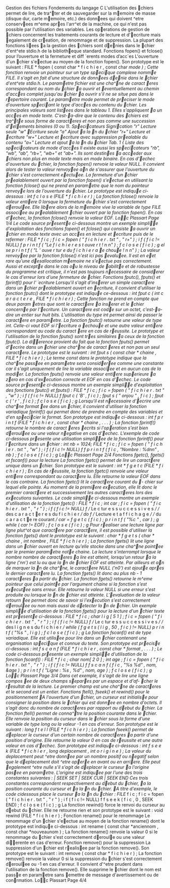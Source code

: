 Gestion des fichiers
Fondements du langage C
L'utilisation des chiers permet de lire,
de tra^ter et de sauvegarder sur la
memoire de masse (disque dur, carte
memoire, etc.) des donnees qui doivent ^etre
conservees m^eme apres l'arr^et de la machine,
ce qui n'est pas possible par l'utilisation des
variables. Les operations de gestion de chiers
concernent les traitements courants de lecture
et d'ecriture mais egalement de creation, de
renommage et de suppression. La plupart des
fonctions liees a la gestion des chiers sont
denies dans le chier d'ent^ete stdio.h de la
bibliotheque standard.
Fonctions fopen() et fclose()
pour l’ouverture et la fermeture et
diff ´erents modes d’acc`es
L'ouverture d'un chier s'eectue au moyen de la
fonction fopen(). Son prototype est le suivant :
FILE * fopen ( const char * f i c h i e r ,
const char *mode ) ;
Cette fonction renvoie un pointeur sur un type
specique complexe nomme FILE. Il s'agit en fait
d'une structure de donnees denie dans le chier
d'ent^ete stdio.h.
Le parametre fichier est une cha^ne de caract
eres correspondant au nom du chier a ouvrir
et eventuellement au chemin d'acces complet jusqu'au
chier a ouvrir s'il ne se situe pas dans le
repertoire courant. Le parametre mode permet de
preciser le mode d'ouverture speciant le type d'acces
au contenu du chier. Les principales valeurs sont
listees dans le tableau 1. Elles s'appliquent a un acces
en mode texte. C'est-a-dire que le contenu des chiers
est tra^te sous forme de caracteres et non pas comme
une succession d'elements binaires (0 ou 1).
Specicateurs Signication
"r" Lecture seule
"w" Ecriture seule
"a" Ajout a la n du chier
"r+" Lecture et ecriture
"w+" Lecture et ecriture avec
suppression prealable du
contenu
"a+" Lecture et ajout a la n du
chier
Tab. 1 { Liste des specicateurs de mode d'acces
Il existe aussi les specicateurs "rb", "wb", "ab",
"rb+", "wb+" et "ab+". Ils sont destines a acceder
aux chiers non plus en mode texte mais en mode
binaire.
En cas d'echec d'ouverture du chier, la fonction
fopen() renvoie la valeur NULL. Il convient alors
de tester la valeur renvoyee an de s'assurer que
l'ouverture du chier s'est correctement eectuee.
La fermeture d'un chier prealablement ouvert par
la fonction fopen() s'eectue en utilisant la fonction
fclose() qui ne prend en parametre que le nom du
pointeur renvoye lors de l'ouverture du chier. Le
prototype est indique ci-dessous :
int f c l o s e (FILE * f i c h i e r ) ;
La fonction fclose() renvoie la valeur entiere 0
lorsque la fermeture du chier s'est correctement
deroulee. Elle libere alors de la memoire vive la variable
de type FILE associee au prealablement chier
ouvert par la fonction fopen(). En cas d'echec, la
fonction fclose() renvoie la valeur EOF.
Loc Plassart Page 1/4
Le code source presente ci-dessous montre
un exemple simplie d'exploitation des fonctions
fopen() et fclose() qui consiste a ouvrir un chier
en mode texte avec un acces en lecture et ecriture
puis de le refermer :
FILE * f i c ;
f i c = fopen ( " f i c h i e r . txt " , " r+" ) ;
i f ( f i c != NULL)
f
p r i n t f ( "Le f i c h i e r e s t ouve r t ! n n" ) ;
f c l o s e ( f i c ) ;
g
el se
p r i n t f ( "L ' ouve r tur e du f i c h i e r a
e choue ! n n" ) ;
La valeur renvoyee par la fonction fclose() n'est
ici pas evaluee. Il est en eet rare qu'une desallocation
memoire ne s'eectue pas correctement. Aussi et
excepte dans le cas ou le niveau de abilite et de
robustesse du programme est critique, il n'est pas
toujours necessaire de considerer le cas d'erreur lors
d'une fermeture de chier.
Fonctions fputc(), fputs() et
fprintf() pour l’ ´ecriture
Lorsqu'il s'agit d'inserer un simple caractere
dans un chier prealablement ouvert en ecriture,
il convient d'utiliser la fonction fputc() dont le prototype
est indique ce-dessous :
int fput c ( int c a r a c t e r e ,
FILE * f i c h i e r ) ;
Cette fonction ne prend en compte que deux param
etres que sont le caractere a inserer et le chier
concerne par l'ecriture. Un caractere est code sur un
octet, c'est-a-dire un entier sur huit bits. L'utilisation
du type int permet ainsi de passer le caractere en
parametre.
La fonction fputc() retourne une valeur de type
int. Celle-ci vaut EOF si l'ecriture a echoue et une
autre valeur entiere correspondant au code du caract
ere en cas de reussite.
Le prototype et l'utilisation de la fonction fputs()
sont tres similaires a ceux de la fonction fputc(). La
dierence provient du fait que la fonction fputs()
permet d'ecrire dans un chier une cha^ne de caract
eres et non pas un seul caractere. Le prototype
est le suivant :
int fput s ( const char * chaine ,
FILE * f i c h i e r ) ;
Le terme const dans le prototype indique que la
cha^ne passee en parametre sera consideree comme
une constante car il s'agit uniquement de lire la
variable associee et en aucun cas de la modier.
La fonction fputs() renvoie une valeur entiere
superieure a zero en cas d'execution correcte et EOF
en cas d'echec.
Le code source presente ci-dessous montre
un exemple simplie d'exploitation des fonctions
fputc() et fputs() :
FILE * f i c ;
f i c = fopen ( " f i c h i e r . txt " , "w" ) ;
i f ( f i c != NULL)
f
fput c ( 'B' , f i c ) ;
fput s ( " onjou " , f i c ) ;
fput c ( ' r ' , f i c ) ;
f c l o s e ( f i c ) ;
g
Lorsqu'il est necessaire d'ecrire une cha^ne format
ee dans un chier, il convient d'utiliser la fonction
variadique fprintf() qui permet donc de prendre
en compte des variables et d'en specicier le format.
Son prototype est indique ci-dessous :
int f p r i n t f (FILE * f i c h i e r ,
const char * chaine , . . . ) ;
La fonction fprintf() retourne le nombre de caract
eres ecrits si l'operation s'est bien deroulee ou
une valeur negative en cas d'echec.
L'exemple de code ci-dessous presente une utilisation
simpliee de la fonction fprintf() pour
l'ecriture dans un chier :
int nb = 1024;
FILE * f i c ;
f i c = fopen ( " f i c h i e r . txt " , "w" ) ;
i f ( f i c != NULL)
f
f p r i n t f ( f i c , "Nombre : %dnn" , nb ) ;
f c l o s e ( f i c ) ;
g
Loc Plassart Page 2/4
Fonctions fgetc(), fgets() et
fscanf() pour la lecture
La fonction fgetc() permet de lire un caractere
unique dans un chier. Son prototype est le suivant :
int * f g e t c (FILE * f i c h i e r ) ;
En cas de reussite, la fonction fgetc() renvoie
une valeur entiere correspondant au caractere lu.
Elle retourne la valeur EOF dans le cas contraire.
La fonction fgetc() lit le caractere courant du -
chier sur lequel elle pointe. Au moment de la premiere
execution, elle lit donc le premier caractere et successivement
les autres caracteres lors des executions
suivantes.
Le code simplie ci-dessous montre un exemple
d'utilisation de la fonction fgetc() :
FILE * f i c ;
int car ;
f i c = fopen ( " f i c h i e r . txt " , " r " ) ;
i f ( f i c != NULL)
f
/* Le c tur e s s u c c e s s i v e s */
/* des c a r a c t e r e s du f i c h i e r */
do
f
/* Lecture e t a f f i c h a g e */
/* du c a r a c t e re courant */
car = f g e t c ( f i c ) ;
p r i n t f ( "%c " , car ) ;
g while ( car != EOF) ;
f c l o s e ( f i c ) ;
g
Pour realiser une lecture ligne par ligne plut^ot que
caractere par caractere, il est possible d'utiliser la
fonction fgets() dont le prototype est le suivant :
char * f g e t s ( char * chaine ,
int nombre ,
FILE * f i c h i e r ) ;
La fonction fgets() lit une ligne dans un chier
ouvert en lecture qu'elle stocke dans une cha^ne
pointee par le premier parametre note chaine. La
lecture s'interrompt lorsque le nombre nombre de
caracteres a lire est atteint, lorsqu'un retour a la
ligne ('nn') est lu ou que la n de chier EOF est
atteinte. Par ailleurs et an de marquer la n de
cha^ne, le caractere NULL ('n0') est ajoute apres le
dernier caractere lu. La fonction fgets() lit donc au
plus nb - 1 caracteres a partir du chier.
La fonction fgets() retourne le m^eme pointeur
que celui pointe par l'argument chaine si la fonction
s'est executee sans erreur. Elle retourne la valeur
NULL si une erreur s'est produite ou lorsque la n
de chier est atteinte. L'evaluation de la valeur retourn
ee permet donc de savoir si l'execution s'est
correctement deroulee ou non mais aussi de detecter
la n de chier.
Un exemple simplie d'utilisation de la fonction
fgets() pour la lecture d'un chier texte est presente
ci-dessous :
FILE * f i c ;
char l i g [ 5 1 ] ;
f i c = fopen ( " f i c h i e r . txt " , " r " ) ;
i f ( f i c != NULL)
f
/* Le c tur e s s u c c e s s i v e s */
/* des l i g n e s du f i c h i e r */
while ( f g e t s ( l i g , 50 , f i c ) != NULL)
p r i n t f ( "%s " , l i g ) ;
f c l o s e ( f i c ) ;
g
La fonction fscanf() est de type variadique. Elle
est utilisee pour lire dans un chier contenant une
organisation specique et connue du texte. Son prototype
est precise ci-dessous :
int f s c a n f (FILE * f i c h i e r ,
const char * format , . . . ) ;
Le code ci-dessous presente un exemple simplie
d'utilisation de la fonction fscanf() :
FILE * f i c ;
char nom[ 2 0 ] ;
int age ;
f i c = fopen ( " f i c h i e r . txt " , " r " ) ;
i f ( f i c != NULL)
f
f s c a n f ( f i c , "%s %d" , nom, &age ) ;
p r i n t f ( "Ligne : %s , %d" , nom, age ) ;
f c l o s e ( f i c ) ;
g
Loc Plassart Page 3/4
Dans cet exemple, il s'agit de lire une ligne compos
ee de deux champs separes par un espace et d'af-
cher le resultat de la lecture. Le premier champ est
une cha^ne de caracteres et le second est un entier.
Fonctions ftell(), fseek() et
rewind() pour le positionnement
A
l'ouverture d'un chier, un curseur est initialise
pour consigner la position dans le chier qui est
donnee en nombre d'octets. Il s'agit donc du nombre
de caracteres par rapport au debut du chier.
La fonction ftell() permet de conna^tre la position
courante dans le chier. Elle renvoie la position
du curseur dans le chier sous la forme d'une variable
de type long ou la valeur -1 en cas d'erreur. Son
prototype est le suivant :
long f t e l l (FILE * f i c h i e r ) ;
La fonction fseek() permet de deplacer le curseur
d'un certain nombre de caracteres a partir d'une
position d'origine. Elle retourne la valeur 0 en cas
de reussite et une autre valeur en cas d'echec. Son
prototype est indique ci-dessous :
int f s e e k (FILE * f i c h i e r ,
long deplacement ,
int o r i g i n e ) ;
La valeur du deplacement peut ^etre donnee par un
nombre positif ou negatif selon que le deplacement
doit ^etre opere en avant ou en arriere. Elle peut
egalement ^etre nulle s'il s'agit de deplacer le curseur
a l'origine pasee en parametre. L'origine est indiquee
par l'une des trois constantes suivantes :
| SEEK SET
| SEEK CUR
| SEEK END
Ces trois constantes correspondent respectivement
au debut du chier, a la position courante du curseur
et a la n du chier. A titre d'exemple, le code cidessous
place le curseur a la n du chier :
FILE* f i c ;
f i c = fopen ( " f i c h i e r . txt " , " r " ) ;
i f ( f i c != NULL)
f
f s e e k ( f i c , 0 , SEEK END) ;
f c l o s e ( f i c ) ;
g
La fonction rewind() force le renvoi du curseur
au debut du chier. Elle ne retourne rien et son
prototype est le suivant :
void rewind (FILE * f i c h i e r ) ;
Fonction rename() pour le
renommage
Le renommage d'un chier s'eectue au moyen de
la fonction rename() dont le prototype est indique
ci-dessous :
int rename ( const char *anciennom ,
const char *nouveaunom ) ;
La fonction rename() renvoie la valeur 0 si le
renommage du chier s'est correctement deroule ou
une valeur dierente en cas d'erreur.
Fonction remove() pour la
suppression
La suppression d'un chier est realisee par la fonction
remove(). Son prototype est le suivant :
int remove ( const char * f i c h i e r ) ;
La fonction remove() renvoie la valeur 0 si la
suppression du chier s'est correctement deroulee ou
-1 en cas d'erreur.
Il convient d'^etre prudent dans l'utilisation de la
fonction remove(). Elle supprime le chier dont le
nom est passe en parametre sans emettre de message
d'avertissement ou de conrmation.
Loc Plassart Page 4/4